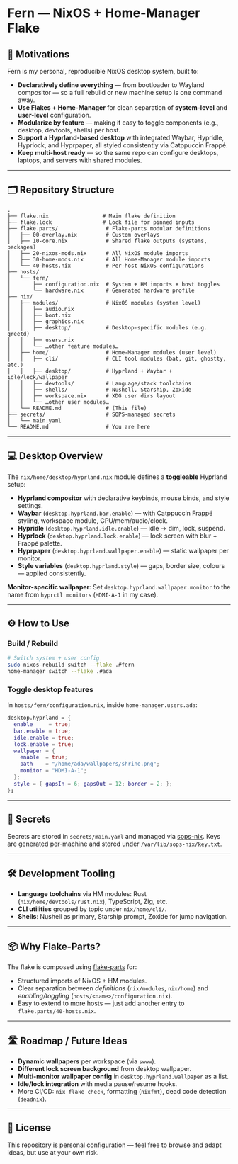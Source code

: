 # Fern — NixOS + Home-Manager Flake

## 🌱 Motivations

Fern is my personal, reproducible NixOS desktop system, built to:

- **Declaratively define everything** — from bootloader to Wayland compositor —
  so a full rebuild or new machine setup is one command away.
- **Use Flakes + Home-Manager** for clean separation of **system-level** and
  **user-level** configuration.
- **Modularize by feature** — making it easy to toggle components (e.g.,
  desktop, devtools, shells) per host.
- **Support a Hyprland-based desktop** with integrated Waybar, Hypridle,
  Hyprlock, and Hyprpaper, all styled consistently via Catppuccin Frappé.
- **Keep multi-host ready** — so the same repo can configure desktops, laptops,
  and servers with shared modules.

---

## 🗂 Repository Structure

```
.
├── flake.nix                 # Main flake definition
├── flake.lock                # Lock file for pinned inputs
├── flake.parts/               # Flake-parts modular definitions
│   ├── 00-overlay.nix         # Custom overlays
│   ├── 10-core.nix            # Shared flake outputs (systems, packages)
│   ├── 20-nixos-mods.nix      # All NixOS module imports
│   ├── 30-home-mods.nix       # All Home-Manager module imports
│   └── 40-hosts.nix           # Per-host NixOS configurations
├── hosts/
│   └── fern/
│       ├── configuration.nix  # System + HM imports + host toggles
│       └── hardware.nix       # Generated hardware profile
├── nix/
│   ├── modules/               # NixOS modules (system level)
│   │   ├── audio.nix
│   │   ├── boot.nix
│   │   ├── graphics.nix
│   │   ├── desktop/           # Desktop-specific modules (e.g. greetd)
│   │   ├── users.nix
│   │   └── …other feature modules…
│   ├── home/                  # Home-Manager modules (user level)
│   │   ├── cli/               # CLI tool modules (bat, git, ghostty, etc.)
│   │   ├── desktop/           # Hyprland + Waybar + idle/lock/wallpaper
│   │   ├── devtools/          # Language/stack toolchains
│   │   ├── shells/            # Nushell, Starship, Zoxide
│   │   ├── workspace.nix      # XDG user dirs layout
│   │   └── …other user modules…
│   └── README.md              # (This file)
├── secrets/                   # SOPS-managed secrets
│   └── main.yaml
└── README.md                  # You are here
```

---

## 💻 Desktop Overview

The `nix/home/desktop/hyprland.nix` module defines a **toggleable** Hyprland
setup:

- **Hyprland compositor** with declarative keybinds, mouse binds, and style
  settings.
- **Waybar** (`desktop.hyprland.bar.enable`) — with Catppuccin Frappé styling,
  workspace module, CPU/mem/audio/clock.
- **Hypridle** (`desktop.hyprland.idle.enable`) — idle → dim, lock, suspend.
- **Hyprlock** (`desktop.hyprland.lock.enable`) — lock screen with blur + Frappé
  palette.
- **Hyprpaper** (`desktop.hyprland.wallpaper.enable`) — static wallpaper per
  monitor.
- **Style variables** (`desktop.hyprland.style`) — gaps, border size, colours —
  applied consistently.

**Monitor-specific wallpaper**: Set `desktop.hyprland.wallpaper.monitor` to the
name from `hyprctl monitors` (`HDMI-A-1` in my case).

---

## ⚙ How to Use

### Build / Rebuild

```bash
# Switch system + user config
sudo nixos-rebuild switch --flake .#fern
home-manager switch --flake .#ada
```

### Toggle desktop features

In `hosts/fern/configuration.nix`, inside `home-manager.users.ada`:

```nix
desktop.hyprland = {
  enable     = true;
  bar.enable = true;
  idle.enable = true;
  lock.enable = true;
  wallpaper = {
    enable  = true;
    path    = "/home/ada/wallpapers/shrine.png";
    monitor = "HDMI-A-1";
  };
  style = { gapsIn = 6; gapsOut = 12; border = 2; };
};
```

---

## 🔑 Secrets

Secrets are stored in `secrets/main.yaml` and managed via
[sops-nix](https://github.com/Mic92/sops-nix). Keys are generated per-machine
and stored under `/var/lib/sops-nix/key.txt`.

---

## 🛠 Development Tooling

- **Language toolchains** via HM modules: Rust (`nix/home/devtools/rust.nix`),
  TypeScript, Zig, etc.
- **CLI utilities** grouped by topic under `nix/home/cli/`.
- **Shells**: Nushell as primary, Starship prompt, Zoxide for jump navigation.

---

## 📦 Why Flake-Parts?

The flake is composed using [flake-parts](https://flake.parts/) for:

- Structured imports of NixOS + HM modules.
- Clear separation between _definitions_ (`nix/modules`, `nix/home`) and
  _enabling/toggling_ (`hosts/<name>/configuration.nix`).
- Easy to extend to more hosts — just add another entry to
  `flake.parts/40-hosts.nix`.

---

## 🛣 Roadmap / Future Ideas

- **Dynamic wallpapers** per workspace (via `swww`).
- **Different lock screen background** from desktop wallpaper.
- **Multi-monitor wallpaper config** in `desktop.hyprland.wallpaper` as a list.
- **Idle/lock integration** with media pause/resume hooks.
- More CI/CD: `nix flake check`, formatting (`nixfmt`), dead code detection
  (`deadnix`).

---

## 📜 License

This repository is personal configuration — feel free to browse and adapt ideas,
but use at your own risk.
